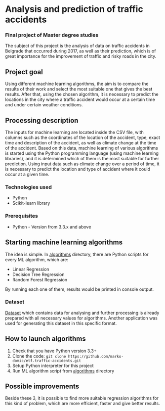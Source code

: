 # Analysis and prediction of traffic accidents
### Final project of Master degree studies

The subject of this project is the analysis of data on traffic accidents in Belgrade that occurred during 2017, as well
as their prediction, which is of great importance for the improvement of traffic and risky roads in the city.

## Project goal

Using different machine learning algorithms, the aim is to compare the results of their work and select the most
suitable one that gives the best results. After that, using the chosen algorithm, it is necessary to predict the
locations in the city where a traffic accident would occur at a certain time and under certain weather conditions.

## Processing description

The inputs for machine learning are located inside the CSV file, with columns such as the coordinates of the location of
the accident, type, exact time and description of the accident, as well as climate change at the time of the accident.
Based on this data, machine learning of various algorithms is started using the Python programming language (using
machine learning libraries), and it is determined which of them is the most suitable for further prediction. Using input
data such as climate change over a period of time, it is necessary to predict the location and type of accident where it
could occur at a given time.

### Technologies used

- Python
- Scikit-learn library

### Prerequisites

- Python - Version from 3.3.x and above

## Starting machine learning algorithms 

The idea is simple. In [algorithms](algorithms) directory, there are Python scripts for every ML algorithm, which are:

- Linear Regression
- Decision Tree Regression
- Random Forest Regression

By running each one of them, results would be printed in console output.

### Dataset

[Dataset](dataset/generated_accidents_dataset.csv) which contains data for analysing and further processing is already
prepared with all necessary values for algorithms. Another application was used for generating this dataset in this
specific format.

## How to launch algorithms

1. Check that you have Python version 3.3+
2. Clone the code: `git clone https://github.com/marko-domic/etf.traffic-accidents.git`
3. Setup Python interpreter for this project
4. Run ML algorithm script from [algorithms](algorithms) directory

## Possible improvements

Beside these 3, it is possible to find more suitable regression algorithms for this kind of problem, which are more
efficient, faster and give better results.
